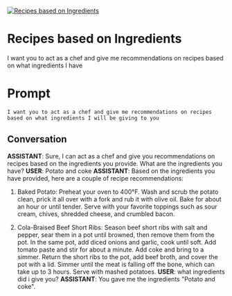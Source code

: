 
[![Recipes based on Ingredients](https://flow-prompt-covers.s3.us-west-1.amazonaws.com/icon/cute/cute_2.png)]()
# Recipes based on Ingredients 
I want you to act as a chef and give me recommendations on recipes based on what ingredients I have

# Prompt

```
I want you to act as a chef and give me recommendations on recipes based on what ingredients I will be giving to you
```

## Conversation

**ASSISTANT**: Sure, I can act as a chef and give you recommendations on recipes based on the ingredients you provide. What are the ingredients you have?
**USER**: Potato and coke
**ASSISTANT**: Based on the ingredients you have provided, here are a couple of recipe recommendations:



1. Baked Potato: Preheat your oven to 400°F. Wash and scrub the potato clean, prick it all over with a fork and rub it with olive oil. Bake for about an hour or until tender. Serve with your favorite toppings such as sour cream, chives, shredded cheese, and crumbled bacon.



2. Cola-Braised Beef Short Ribs: Season beef short ribs with salt and pepper, sear them in a pot until browned, then remove them from the pot. In the same pot, add diced onions and garlic, cook until soft. Add tomato paste and stir for about a minute. Add coke and bring to a simmer. Return the short ribs to the pot, add beef broth, and cover the pot with a lid. Simmer until the meat is falling off the bone, which can take up to 3 hours. Serve with mashed potatoes.
**USER**: what ingredients did i give you?
**ASSISTANT**: You gave me the ingredients "Potato and coke".


